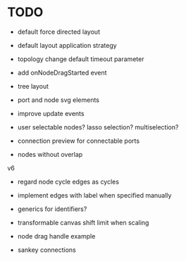 # TODO

- default force directed layout
- default layout application strategy
- topology change default timeout parameter

- add onNodeDragStarted event

- tree layout

- port and node svg elements
- improve update events
- user selectable nodes? lasso selection? multiselection?
- connection preview for connectable ports
- nodes without overlap

v6

- regard node cycle edges as cycles

- implement edges with label when specified manually
- generics for identifiers?
- transformable canvas shift limit when scaling
- node drag handle example
- sankey connections
